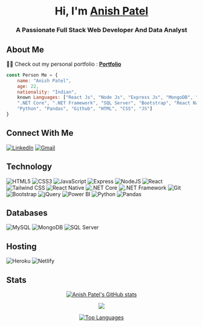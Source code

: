 <h1 align="center">Hi, I'm <a href="https://www.linkedin.com/in/anish-patel-4090081ab/" target="_blank"> Anish Patel </a></h1>
<h3 align="center">A Passionate Full Stack Web Developer And Data Analyst</h3>

## About Me 
👨‍💻 Check out my personal portfolio : **<a href="https://anishpatel.netlify.app/" target="_blank">Portfolio</a>** 

```js
const Person Me = {
    name: "Anish Patel",
    age: 22,
    nationality: "Indian",
    known Languages: ["React Js", "Node Js", "Express Js", "MongoDB", "Tailwind CSS", 
    ".NET Core", ".NET Framework", "SQL Server", "Bootstrap", "React Native", "Power BI",
    "Python", "Pandas", "Github", "HTML", "CSS", "JS"]
}
```

## Connect With Me 
<a href="https://www.linkedin.com/in/anish-patel-4090081ab/"><img alt="LinkedIn" src="https://img.shields.io/badge/linkedin-%230077B5.svg?style=for-the-badge&logo=linkedin&logoColor=white"/></a>
<a href="mailto:anishpatel1031@gmail.com"><img alt="Gmail" src="https://img.shields.io/badge/Gmail-D14836?style=for-the-badge&logo=gmail&logoColor=white"/></a>
  
## Technology
<div align="left">
<img alt="HTML5" src="https://img.shields.io/badge/html5-%23E34F26.svg?style=for-the-badge&logo=html5&logoColor=white"/>
<img alt="CSS3" src="https://img.shields.io/badge/css3-%231572B6.svg?style=for-the-badge&logo=css3&logoColor=white"/> 
<img alt="JavaScript" src="https://img.shields.io/badge/javascript-%23323330.svg?style=for-the-badge&logo=javascript&logoColor=%23F7DF1E"/> 
<img alt="Express" src="https://img.shields.io/badge/-Express-blue?style=for-the-badge&logo=express"/> 
<img alt="NodeJS" src="https://img.shields.io/badge/nodejs-%2343853D.svg?style=for-the-badge&logo=node-js&logoColor=white"/>
<img alt="React" src="https://img.shields.io/badge/react-%2320232a.svg?style=for-the-badge&logo=react&logoColor=%2361DAFB"/>  
<img alt="Tailwind CSS" src="https://img.shields.io/badge/tailwind%20CSS-%231572B6.svg?style=for-the-badge&logo=tailwindcss"/>
<img alt="React Native" src="https://img.shields.io/badge/react native-%2320232a.svg?style=for-the-badge&logo=react&logoColor=%2361DAFB"/>
<img alt=".NET Core" src="https://img.shields.io/badge/.NET%20Core-%234e2acd.svg?style=for-the-badge&logo=.net"/>
<img alt=".NET Framework" src="https://img.shields.io/badge/.NET%20Framework-%234e2acd.svg?style=for-the-badge&logo=.net"/>
<img alt="Git" src="https://img.shields.io/badge/GitHub-100000?style=for-the-badge&logo=github&logoColor=white"/>
<img alt="Bootstrap" src="https://img.shields.io/badge/Bootstrap-purple?style=for-the-badge&logo=appveyor"/> 
<img alt="jQuery" src="https://img.shields.io/badge/jQuery-%23183252.svg?style=for-the-badge&logo=jquery"/>
<img alt="Power BI" src="https://img.shields.io/badge/Power%20BI-%23323330.svg?style=for-the-badge&logo=powerbi"/> 
<img alt="Python" src="https://img.shields.io/badge/Python-black?style=for-the-badge&logo=python"/> 
<img alt="Pandas" src="https://img.shields.io/badge/Pandas-%23430098.svg?style=for-the-badge&logo=pandas"/> 
</div>

## Databases
<div align="left">
<img alt="MySQL" src="https://img.shields.io/badge/mysql-%2300f.svg?style=for-the-badge&logo=mysql&logoColor=white"/>
<img alt="MongoDB" src ="https://img.shields.io/badge/-MongoDB-brightgreen?style=for-the-badge&logo=mongodb"/>
<img alt="SQL Server" src="https://img.shields.io/badge/SQL%20Server-%23ffb900.svg?style=for-the-badge&logo=microsoft-sql-server&logoColor=red"/>
</div>

## Hosting
<div align="left">
<img alt="Heroku" src="https://img.shields.io/badge/heroku-%23430098.svg?style=for-the-badge&logo=heroku&logoColor=white"/>
<img alt="Netlify" src="https://img.shields.io/badge/Netlify-00C7B7?style=for-the-badge&logo=netlify&logoColor=white"/>
</div>

## Stats
<div align="center">
  <p><a href="http://www.github.com/anish0103"><img src="https://github-readme-stats.vercel.app/api?username=anish0103&show_icons=true&hide=&count_private=true&title_color=3382ed&text_color=ffffff&icon_color=3382ed&bg_color=1c1917&hide_border=true&show_icons=true" alt="Anish Patel's GitHub stats" /></a></p>
  <p><a href="http://www.github.com/anish0103"><img src="https://github-readme-streak-stats.herokuapp.com/?user=anish0103&stroke=ffffff&background=1c1917&ring=3382ed&fire=3382ed&currStreakNum=ffffff&currStreakLabel=3382ed&sideNums=ffffff&sideLabels=ffffff&dates=ffffff&hide_border=true" /></a></p>
  <p><a href="https://github.com/anish0103" align="left"><img src="https://github-readme-stats.vercel.app/api/top-langs/?username=anish0103&langs_count=10&title_color=3382ed&text_color=ffffff&icon_color=3382ed&bg_color=1c1917&hide_border=true&locale=en&custom_title=Top%20%Languages" alt="Top Languages" /></a></p>
</div>
